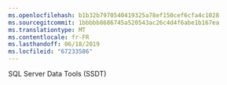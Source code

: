 ```yaml
---
ms.openlocfilehash: b1b32b7970540419325a78ef150cef6cfa4c1028
ms.sourcegitcommit: 1bbbbb8686745a520543ac26c4d4f6abe1b167ea
ms.translationtype: MT
ms.contentlocale: fr-FR
ms.lasthandoff: 06/18/2019
ms.locfileid: "67233586"
---
```

SQL Server Data Tools \(SSDT\)
